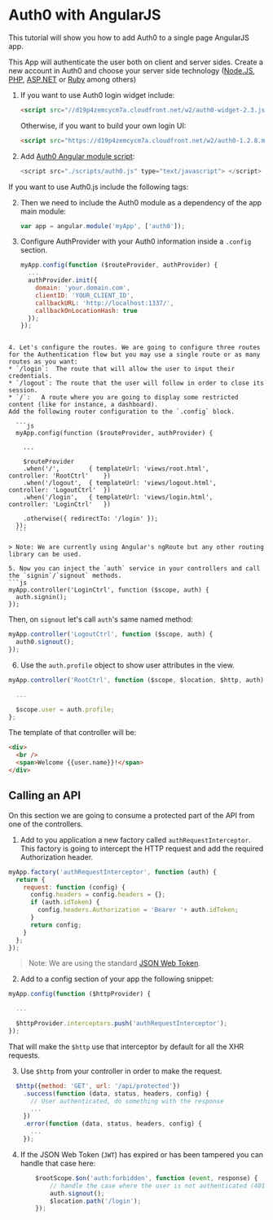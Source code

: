 # Auth0 with AngularJS

This tutorial will show you how to add Auth0 to a single page AngularJS app.

This App will authenticate the user both on client and server sides. Create a new account in Auth0 and choose your server side technology ([Node.JS](https://docs.auth0.com/nodeapi-tutorial), [PHP](https://docs.auth0.com/phpapi-tutorial), [ASP.NET](https://docs.auth0.com/aspnetwebapi-tutorial) or [Ruby](https://docs.auth0.com/rubyapi-tutorial) among others)

1. If you want to use Auth0 login widget include:
    ```html
    <script src="//d19p4zemcycm7a.cloudfront.net/w2/auth0-widget-2.3.js" type="text/javascript"> </script>
    ```

    Otherwise, if you want to build your own login UI:
    ```html
    <script src="https://d19p4zemcycm7a.cloudfront.net/w2/auth0-1.2.8.min.js"></script>
    ```
    
2.  Add [Auth0 Angular module script](/app/scripts/auth0.js):
    ```js
    <script src="./scripts/auth0.js" type="text/javascript"> </script>
    ```
If you want to use Auth0.js include the following tags:

2. Then we need to include the Auth0 module as a dependency of the app main module:
    ```js
    var app = angular.module('myApp', ['auth0']);
    ```

3. Configure AuthProvider with your Auth0 information inside a `.config` section.
    ```js
    myApp.config(function ($routeProvider, authProvider) {
      ...
      authProvider.init({
        domain: 'your.domain.com',
        clientID: 'YOUR_CLIENT_ID',
        callbackURL: 'http://localhost:1337/',
        callbackOnLocationHash: true
      });
    });
  ```

4. Let's configure the routes. We are going to configure three routes for the Authentication flow but you may use a single route or as many routes as you want:
 * `/login`:  The route that will allow the user to input their credentials.
 * `/logout`: The route that the user will follow in order to close its session.
 * `/`:   A route where you are going to display some restricted content (like for instance, a dashboard).
Add the following router configuration to the `.config` block.  

    ```js
    myApp.config(function ($routeProvider, authProvider) {
    
      ...
    
      $routeProvider
      .when('/',        { templateUrl: 'views/root.html',     controller: 'RootCtrl'    })
      .when('/logout',  { templateUrl: 'views/logout.html',   controller: 'LogoutCtrl'  })
      .when('/login',   { templateUrl: 'views/login.html',    controller: 'LoginCtrl'   })
    
      .otherwise({ redirectTo: '/login' });
    });
    ```

> Note: We are currently using Angular's ngRoute but any other routing library can be used.

5. Now you can inject the `auth` service in your controllers and call the `signin`/`signout` methods. 
  ```js
  myApp.controller('LoginCtrl', function ($scope, auth) {
    auth.signin();
  });
  ```

  Then, on `signout` let's call `auth`'s same named method:

  ```js
  myApp.controller('LogoutCtrl', function ($scope, auth) {
    auth0.signout();
  });
  ```

6. Use the `auth.profile` object to show user attributes in the view.
  ```js
  myApp.controller('RootCtrl', function ($scope, $location, $http, auth) {

    ...

    $scope.user = auth.profile;
  };
  ```
  The template of that controller will be:
  ```html
  <div>
    <br />
    <span>Welcome {{user.name}}!</span>
  </div>
  ```

## Calling an API
On this section we are going to consume a protected part of the API from one of the controllers.

1. Add to you application a new factory called `authRequestInterceptor`. This factory is going to intercept the HTTP request and add the required Authorization header.
    
  ```js
  myApp.factory('authRequestInterceptor', function (auth) {
    return {
      request: function (config) {
        config.headers = config.headers = {};
        if (auth.idToken) {
          config.headers.Authorization = 'Bearer '+ auth.idToken;
        }
        return config;
      }
    };
  });
  ```
  > Note: We are using the standard [JSON Web Token](http://tools.ietf.org/html/draft-jones-json-web-token).

2. Add to a config section of your app the following snippet:
  ```js
  myApp.config(function ($httpProvider) {
  
    ...
  
    $httpProvider.interceptors.push('authRequestInterceptor');
  });
  ```
That will make the `$http` use that interceptor by default for all the XHR requests.

3. Use `$http` from your controller in order to make the request.
  ```js
    $http({method: 'GET', url: '/api/protected'})
      .success(function (data, status, headers, config) {
        // User authenticated, do something with the response
        ...
      })
      .error(function (data, status, headers, config) {
        ...
      });
  ```

4. If the JSON Web Token (`JWT`) has expired or has been tampered you can handle that case here:

    ```js
        $rootScope.$on('auth:forbidden', function (event, response) {
            // handle the case where the user is not authenticated (401 status code)
            auth.signout();
            $location.path('/login');        
        });
    ```
    

